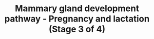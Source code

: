 ---
annotations:
- type: Pathway Ontology
  value: regulatory pathway
- type: Cell Type Ontology
  value: milk secreting cell
authors:
- Biodados
- Khanspers
- Jmelius
- DeSl
- Egonw
description: 'The secondary mammary gland can be inactive or active. It becomes active
  during pregnancy and lactation, when there is a formation of alveoli, the structure
  responsible for milk production.  There are four signal inputs for the mammary gland
  development during pregnancy and lactation: (1) prolactin receptor (PRLR), (2) epidermal
  growth factor receptors (ERBB1, ERBB2, ERBB3 and ERBB4), (3) estrogen receptors
  (ESR1 and ESR2) and (4) progesterone receptor (PGR). In the first case, PRL binds
  to PRLR, allowing its phosphorylation by JAK2, and the consequent coupling of STAT5
  [http://www.ncbi.nlm.nih.gov/pubmed/16231422 1]. JAK2 phosphorylates STAT5, allowing
  its migration to nucleus. STAT5 target genes are related to proliferation (TNFSF11,
  CCND1), differentiation (CSN2, WFDC, ELF5, GJB2) and survival (BCL2L1) [http://www.ncbi.nlm.nih.gov/pubmed/16231422
  1]. CEBPA and CEBPB are related to the balance between proliferation and differentiation
  of epithelial cells [http://www.ncbi.nlm.nih.gov/pubmed/9513715 2]. The TNFSF11/
  TNFRSF11A pathway is associated with proliferation [http://www.ncbi.nlm.nih.gov/pubmed/16231422
  1]. MYC, galanin and PTPN1 are regulators of the JAK2/STAT5 pathway and UFS are
  implicated in cell cycle control [http://www.ncbi.nlm.nih.gov/pubmed/16231422 1]
  [http://www.ncbi.nlm.nih.gov/pubmed/15689376 3] [http://www.ncbi.nlm.nih.gov/pubmed/12907752
  4] [http://www.ncbi.nlm.nih.gov/pubmed/23154416 5]. In the second case, NRG binds
  to one of its receptors (ERBB1, ERBB2, ERBB3 or ERBB4) and the signal is transmitted  by
  ERBB4  to  STAT5, from where it follows as described above [http://www.ncbi.nlm.nih.gov/pubmed/16231422
  1]. ERBB4 substitutes JAK2 by phosphorylating STAT5. Finally, in the last two cases,
  estrogen binds to its receptors, ESR1 and ESR2, and stimulates PGR [http://www.ncbi.nlm.nih.gov/pubmed/16231422
  1]. ESR1, ESR2 and PGR are associated with proliferation. ESR1 also affects adhesion
  through induction of TTC9, which interacts with TPM3 (a protein associated with
  actin filaments), playing a role in involution [http://www.ncbi.nlm.nih.gov/pubmed/22917536
  6]. PNCK appears to negatively regulate EGFR and MAPK signaling during pregnancy
  [http://www.ncbi.nlm.nih.gov/pubmed/18562482 7]. ATP2C2 is co-expressed with the
  component of Calcium influx channel encoded by ORAI1.  Together, they regulate Ca2+
  uptake, influencing differentiation and supporting the large calcium transport requirements
  for milk secretion during lactation [http://www.ncbi.nlm.nih.gov/pubmed/23840669
  8].'
last-edited: 2018-12-22
organisms:
- Homo sapiens
redirect_from:
- /index.php/Pathway:WP2817
- /instance/WP2817
schema-jsonld:
- '@context': https://schema.org/
  '@id': https://wikipathways.github.io/pathways/WP2817.html
  '@type': Dataset
  creator:
    '@type': Organization
    name: WikiPathways
  description: 'The secondary mammary gland can be inactive or active. It becomes
    active during pregnancy and lactation, when there is a formation of alveoli, the
    structure responsible for milk production.  There are four signal inputs for the
    mammary gland development during pregnancy and lactation: (1) prolactin receptor
    (PRLR), (2) epidermal growth factor receptors (ERBB1, ERBB2, ERBB3 and ERBB4),
    (3) estrogen receptors (ESR1 and ESR2) and (4) progesterone receptor (PGR). In
    the first case, PRL binds to PRLR, allowing its phosphorylation by JAK2, and the
    consequent coupling of STAT5 [http://www.ncbi.nlm.nih.gov/pubmed/16231422 1].
    JAK2 phosphorylates STAT5, allowing its migration to nucleus. STAT5 target genes
    are related to proliferation (TNFSF11, CCND1), differentiation (CSN2, WFDC, ELF5,
    GJB2) and survival (BCL2L1) [http://www.ncbi.nlm.nih.gov/pubmed/16231422 1]. CEBPA
    and CEBPB are related to the balance between proliferation and differentiation
    of epithelial cells [http://www.ncbi.nlm.nih.gov/pubmed/9513715 2]. The TNFSF11/
    TNFRSF11A pathway is associated with proliferation [http://www.ncbi.nlm.nih.gov/pubmed/16231422
    1]. MYC, galanin and PTPN1 are regulators of the JAK2/STAT5 pathway and UFS are
    implicated in cell cycle control [http://www.ncbi.nlm.nih.gov/pubmed/16231422
    1] [http://www.ncbi.nlm.nih.gov/pubmed/15689376 3] [http://www.ncbi.nlm.nih.gov/pubmed/12907752
    4] [http://www.ncbi.nlm.nih.gov/pubmed/23154416 5]. In the second case, NRG binds
    to one of its receptors (ERBB1, ERBB2, ERBB3 or ERBB4) and the signal is transmitted  by
    ERBB4  to  STAT5, from where it follows as described above [http://www.ncbi.nlm.nih.gov/pubmed/16231422
    1]. ERBB4 substitutes JAK2 by phosphorylating STAT5. Finally, in the last two
    cases, estrogen binds to its receptors, ESR1 and ESR2, and stimulates PGR [http://www.ncbi.nlm.nih.gov/pubmed/16231422
    1]. ESR1, ESR2 and PGR are associated with proliferation. ESR1 also affects adhesion
    through induction of TTC9, which interacts with TPM3 (a protein associated with
    actin filaments), playing a role in involution [http://www.ncbi.nlm.nih.gov/pubmed/22917536
    6]. PNCK appears to negatively regulate EGFR and MAPK signaling during pregnancy
    [http://www.ncbi.nlm.nih.gov/pubmed/18562482 7]. ATP2C2 is co-expressed with the
    component of Calcium influx channel encoded by ORAI1.  Together, they regulate
    Ca2+ uptake, influencing differentiation and supporting the large calcium transport
    requirements for milk secretion during lactation [http://www.ncbi.nlm.nih.gov/pubmed/23840669
    8].'
  keywords:
  - Estrogen
  - PROGESTERONE
  - oxytocin
  - BCL2L1
  - NFKB
  - ERBB4
  - EIF4E
  - ELF5
  - CCND1
  - DNA
  - ERBB3
  - ESR1
  - ORAI1
  - ERBB1
  - ESR2
  - PNCK
  - CEBPB
  - USF
  - ERBB2
  - ATP2C2
  - PTPN1
  - PRLR
  - MAPK
  - TNFRSF11A
  - CSN2
  - GJB2
  - CAV1
  - MYC
  - NR3C1
  - USF2
  - EIF4G
  - NFI
  - STAT5
  - TPM3
  - CEBPA
  - IKKA
  - PRL
  - JAK2
  - WFDC
  - YY1
  - EGFR
  - Galanin
  - TNFSF11
  - NRG
  - TTC9
  - PGR
  - CEBP
  license: CC0
  name: Mammary gland development pathway - Pregnancy and lactation (Stage 3 of 4)
seo: CreativeWork
title: Mammary gland development pathway - Pregnancy and lactation (Stage 3 of 4)
wpid: WP2817
---